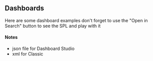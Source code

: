 ## Dashboards

Here are some dashboard examples
don't forget to use the "Open in Search" button to see the SPL and play with it 

#### Notes
- json file for Dashboard Studio
- xml for Classic
